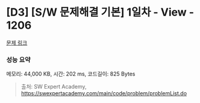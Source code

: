 # [D3] [S/W 문제해결 기본] 1일차 - View - 1206 

[문제 링크](https://swexpertacademy.com/main/code/problem/problemDetail.do?contestProbId=AV134DPqAA8CFAYh) 

### 성능 요약

메모리: 44,000 KB, 시간: 202 ms, 코드길이: 825 Bytes



> 출처: SW Expert Academy, https://swexpertacademy.com/main/code/problem/problemList.do